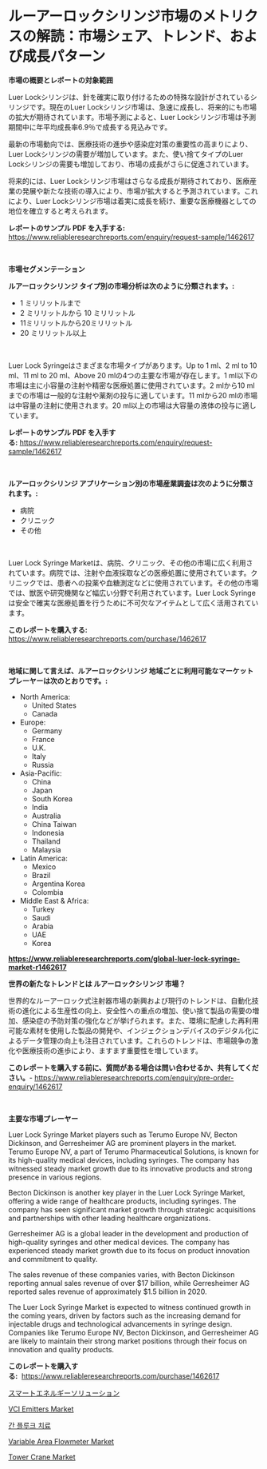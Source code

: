 <p><h1>ルーアーロックシリンジ市場のメトリクスの解読：市場シェア、トレンド、および成長パターン</h1></p><p><strong>市場の概要とレポートの対象範囲</strong></p>
<p><p>Luer Lockシリンジは、針を確実に取り付けるための特殊な設計がされているシリンジです。現在のLuer Lockシリンジ市場は、急速に成長し、将来的にも市場の拡大が期待されています。市場予測によると、Luer Lockシリンジ市場は予測期間中に年平均成長率6.9％で成長する見込みです。</p><p>最新の市場動向では、医療技術の進歩や感染症対策の重要性の高まりにより、Luer Lockシリンジの需要が増加しています。また、使い捨てタイプのLuer Lockシリンジの需要も増加しており、市場の成長がさらに促進されています。</p><p>将来的には、Luer Lockシリンジ市場はさらなる成長が期待されており、医療産業の発展や新たな技術の導入により、市場が拡大すると予測されています。これにより、Luer Lockシリンジ市場は着実に成長を続け、重要な医療機器としての地位を確立すると考えられます。</p></p>
<p><strong>レポートのサンプル PDF を入手する:</strong> <a href="https://www.reliableresearchreports.com/enquiry/request-sample/1462617">https://www.reliableresearchreports.com/enquiry/request-sample/1462617</a></p>
<p>&nbsp;</p>
<p><strong>市場セグメンテーション</strong></p>
<p><strong>ルアーロックシリンジ タイプ別の市場分析は次のように分類されます。:</strong></p>
<p><ul><li>1 ミリリットルまで</li><li>2 ミリリットルから 10 ミリリットル</li><li>11ミリリットルから20ミリリットル</li><li>20 ミリリットル以上</li></ul></p>
<p>&nbsp;</p>
<p><p>Luer Lock Syringeはさまざまな市場タイプがあります。Up to 1 ml、2 ml to 10 ml、11 ml to 20 ml、Above 20 mlの4つの主要な市場が存在します。1 ml以下の市場は主に小容量の注射や精密な医療処置に使用されています。2 mlから10 mlまでの市場は一般的な注射や薬剤の投与に適しています。11 mlから20 mlの市場は中容量の注射に使用されます。20 ml以上の市場は大容量の液体の投与に適しています。</p></p>
<p><strong>レポートのサンプル PDF を入手する:</strong>&nbsp;<a href="https://www.reliableresearchreports.com/enquiry/request-sample/1462617">https://www.reliableresearchreports.com/enquiry/request-sample/1462617</a></p>
<p>&nbsp;</p>
<p><strong> ルアーロックシリンジ アプリケーション別の市場産業調査は次のように分類されます。:</strong></p>
<p><ul><li>病院</li><li>クリニック</li><li>その他</li></ul></p>
<p>&nbsp;</p>
<p><p>Luer Lock Syringe Marketは、病院、クリニック、その他の市場に広く利用されています。病院では、注射や血液採取などの医療処置に使用されています。クリニックでは、患者への投薬や血糖測定などに使用されています。その他の市場では、獣医や研究機関など幅広い分野で利用されています。Luer Lock Syringeは安全で確実な医療処置を行うために不可欠なアイテムとして広く活用されています。</p></p>
<p><strong>このレポートを購入する:</strong>&nbsp; <a href="https://www.reliableresearchreports.com/purchase/1462617">https://www.reliableresearchreports.com/purchase/1462617</a></p>
<p>&nbsp;</p>
<p><strong>地域に関して言えば、ルアーロックシリンジ 地域ごとに利用可能なマーケットプレーヤーは次のとおりです。:</strong></p>
<p><ul>
    <li>
        North America:
        <ul>
            <li>United States</li>
            <li>Canada</li>
        </ul>
    </li>
    <li>
        Europe:
        <ul>
            <li>Germany</li>
            <li>France</li>
            <li>U.K.</li>
            <li>Italy</li>
            <li>Russia</li>
        </ul>
    </li>
    <li>
        Asia-Pacific:
        <ul>
            <li>China</li>
            <li>Japan</li>
            <li>South Korea</li>
            <li>India</li>
            <li>Australia</li>
            <li>China Taiwan</li>
            <li>Indonesia</li>
            <li>Thailand</li>
            <li>Malaysia</li>
        </ul>
    </li>
    <li>
        Latin America:
        <ul>
            <li>Mexico</li>
            <li>Brazil</li>
            <li>Argentina Korea</li>
            <li>Colombia</li>
        </ul>
    </li>
    <li>
        Middle East & Africa:
        <ul>
            <li>Turkey</li>
            <li>Saudi</li>
            <li>Arabia</li>
            <li>UAE</li>
            <li>Korea</li>
        </ul>
    </li>
    </ul></p>
<p><strong><a href="https://www.reliableresearchreports.com/global-luer-lock-syringe-market-r1462617">https://www.reliableresearchreports.com/global-luer-lock-syringe-market-r1462617</a></strong>&nbsp;</p>
<p><strong>世界の新たなトレンドとは ルアーロックシリンジ 市場？</strong></p>
<p><p>世界的なルーアーロック式注射器市場の新興および現行のトレンドは、自動化技術の進化による生産性の向上、安全性への重点の増加、使い捨て製品の需要の増加、感染症の予防対策の強化などが挙げられます。また、環境に配慮した再利用可能な素材を使用した製品の開発や、インジェクションデバイスのデジタル化によるデータ管理の向上も注目されています。これらのトレンドは、市場競争の激化や医療技術の進歩により、ますます重要性を増しています。</p></p>
<p><strong>このレポートを購入する前に、質問がある場合は問い合わせるか、共有してください。</strong>- <a href="https://www.reliableresearchreports.com/enquiry/pre-order-enquiry/1462617">https://www.reliableresearchreports.com/enquiry/pre-order-enquiry/1462617</a></p>
<p>&nbsp;</p>
<p><strong>主要な市場プレーヤー</strong></p>
<p><p>Luer Lock Syringe Market players such as Terumo Europe NV, Becton Dickinson, and Gerresheimer AG are prominent players in the market. Terumo Europe NV, a part of Terumo Pharmaceutical Solutions, is known for its high-quality medical devices, including syringes. The company has witnessed steady market growth due to its innovative products and strong presence in various regions.</p><p>Becton Dickinson is another key player in the Luer Lock Syringe Market, offering a wide range of healthcare products, including syringes. The company has seen significant market growth through strategic acquisitions and partnerships with other leading healthcare organizations.</p><p>Gerresheimer AG is a global leader in the development and production of high-quality syringes and other medical devices. The company has experienced steady market growth due to its focus on product innovation and commitment to quality.</p><p>The sales revenue of these companies varies, with Becton Dickinson reporting annual sales revenue of over $17 billion, while Gerresheimer AG reported sales revenue of approximately $1.5 billion in 2020.</p><p>The Luer Lock Syringe Market is expected to witness continued growth in the coming years, driven by factors such as the increasing demand for injectable drugs and technological advancements in syringe design. Companies like Terumo Europe NV, Becton Dickinson, and Gerresheimer AG are likely to maintain their strong market positions through their focus on innovation and quality products.</p></p>
<p><strong>このレポートを購入する:</strong>&nbsp;&nbsp;<a href="https://www.reliableresearchreports.com/purchase/1462617">https://www.reliableresearchreports.com/purchase/1462617</a></p>
<p><p><a href="https://github.com/avbqbctihcbe2/Market-Research-Report-List-1/blob/main/952921330223.md">スマートエネルギーソリューション</a></p><p><a href="https://view.publitas.com/reportprime-1/vci-emitters-market-the-key-to-successful-business-strategy-forecast-till-2031/">VCI Emitters Market</a></p><p><a href="https://github.com/vs019sa3m8x/Market-Research-Report-List-1/blob/main/111420927851.md">간 플루크 치료</a></p><p><a href="https://view.publitas.com/reportprime-1/variable-area-flowmeter-market-focuses-on-market-share-size-and-projected-forecast-till-2031/">Variable Area Flowmeter Market</a></p><p><a href="https://sudsy-motorcycle-bbc.notion.site/Tower-Crane-Market-Outlook-Industry-Overview-and-Forecast-2024-to-2031-5b7077ff16224660b7fc295f73680078">Tower Crane Market</a></p></p>